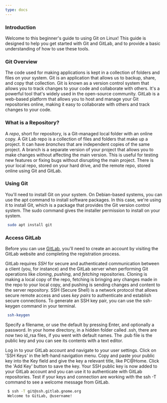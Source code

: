 ```yaml
---
type: docs
---
```


### Introduction

Welcome to this beginner's guide to using Git on Linux! This guide is designed to help you get started with Git and GitLab, and to provide a basic understanding of how to use these tools.

### Git Overview

The code used for making applications is kept in a collection of folders and files on your system. Git is an application that allows us to backup, share, and copy that collection. Git is known as a version control system that allows you to track changes to your code and collaborate with others. It's a powerful tool that's widely used in the open-source community. GitLab is a web-based platform that allows you to host and manage your Git repositories online, making it easy to collaborate with others and track changes to your code.

### What is a Repository?

A _repo_, short for repository, is a Git-managed local folder with an online copy. A Git Lab repo is a collection of files and folders that make up a project. It can have _branches_ that are independent copies of the same project. A branch is a separate version of your project that allows you to make changes without affecting the main version. This is useful for testing new features or fixing bugs without disrupting the main project. There is your local repo, stored on your hard drive, and the remote repo, stored online using Git and GitLab.

### Using Git

You'll need to install Git on your system. On Debian-based systems, you can use the apt command to install software packages. In this case, we're using it to install Git, which is a package that provides the Git version control system. The sudo command gives the installer permission to install on your system.

```bash
 sudo apt install git 
```

### Access GitLab

Before you can use [GitLab](https://gitlab.com/users/sign_up), you'll need to create an account by visiting the GitLab website and completing the registration process.

GitLab requires _SSH_ for secure and authenticated communication between a client (you, for instance) and the GitLab server when performing Git operations like _cloning_, _pushing_, and _fetching_ repositories. Cloning is making a local copy of the repo, fetching is bringing any changes made in the repo to your local copy, and pushing is sending changes and content to the server repository. SSH (Secure Shell) is a network protocol that allows secure remote access and uses _key pairs_ to authenticate and establish secure connections. To generate an SSH key pair, you can use the ssh-keygen command in your terminal.

```bash
 ssh-keygen
```

Specify a filename, or use the default by pressing Enter, and optionally a password. In your home directory, in a hidden folder called .ssh, there are now two id_rsa files, if you went with default names. The .pub file is the public key and you can see its contents with a text editor.

Log in to your GitLab account and navigate to your user settings. Click on 'SSH Keys' in the left-hand navigation menu. Copy and paste your public key into the Key field and give the key a relevant title, like PC@Home. Click the 'Add Key' button to save the key. Your SSH public key is now added to your GitLab account and you can use it to authenticate with GitLab repositories. Test if your keys and connection are working with the ssh -T command to see a welcome message from GitLab.

```bash
 $ ssh -T git@ssh.gitlab.gnome.org
 Welcome to GitLab, @username!
```